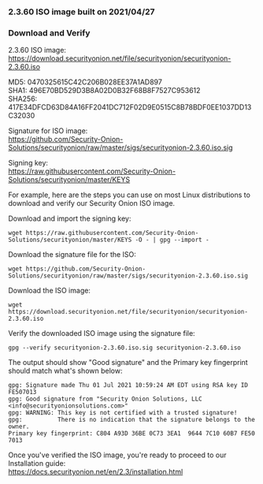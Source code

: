 ### 2.3.60 ISO image built on 2021/04/27


### Download and Verify

2.3.60 ISO image:  
https://download.securityonion.net/file/securityonion/securityonion-2.3.60.iso

MD5: 0470325615C42C206B028EE37A1AD897  
SHA1: 496E70BD529D3B8A02D0B32F68B8F7527C953612  
SHA256: 417E34DFCD63D84A16FF2041DC712F02D9E0515C8B78BDF0EE1037DD13C32030 

Signature for ISO image:  
https://github.com/Security-Onion-Solutions/securityonion/raw/master/sigs/securityonion-2.3.60.iso.sig

Signing key:  
https://raw.githubusercontent.com/Security-Onion-Solutions/securityonion/master/KEYS  

For example, here are the steps you can use on most Linux distributions to download and verify our Security Onion ISO image.

Download and import the signing key:  
```
wget https://raw.githubusercontent.com/Security-Onion-Solutions/securityonion/master/KEYS -O - | gpg --import -  
```

Download the signature file for the ISO:  
```
wget https://github.com/Security-Onion-Solutions/securityonion/raw/master/sigs/securityonion-2.3.60.iso.sig
```

Download the ISO image:  
```
wget https://download.securityonion.net/file/securityonion/securityonion-2.3.60.iso
```

Verify the downloaded ISO image using the signature file:  
```
gpg --verify securityonion-2.3.60.iso.sig securityonion-2.3.60.iso
```

The output should show "Good signature" and the Primary key fingerprint should match what's shown below:
```
gpg: Signature made Thu 01 Jul 2021 10:59:24 AM EDT using RSA key ID FE507013
gpg: Good signature from "Security Onion Solutions, LLC <info@securityonionsolutions.com>"
gpg: WARNING: This key is not certified with a trusted signature!
gpg:          There is no indication that the signature belongs to the owner.
Primary key fingerprint: C804 A93D 36BE 0C73 3EA1  9644 7C10 60B7 FE50 7013
```

Once you've verified the ISO image, you're ready to proceed to our Installation guide:  
https://docs.securityonion.net/en/2.3/installation.html
